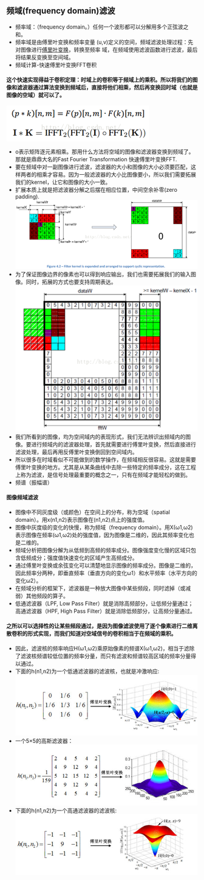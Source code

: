 ## 频域(frequency domain)滤波
- 频率域：（frequency domain。）任何一个波形都可以分解用多个正弦波之和。
- 频率域是由傅里叶变换和频率变量 (u,v)定义的空间，频域滤波处理过程：先对图像进行[傅里叶变换](https://github.com/zhudingsuifeng/basicknowledge/blob/master/FourierTransform.md)，转换至频率
域，在频域使用滤波函数进行滤波，最后将结果反变换至空间域。
- 频域计算-快速傅里叶变换FFT卷积
#### 这个快速实现得益于卷积定理：时域上的卷积等于频域上的乘积。所以将我们的图像和滤波器通过算法变换到频域后，直接将他们相乘，然后再变换回时域（也就是图像的空域）就可以了。  
![frequency domain](images/frequency1.png)
- o表示矩阵逐元素相乘。那用什么方法将空域的图像和滤波器变换到频域了。那就是鼎鼎大名的Fast Fourier Transformation 快速傅里叶变换FFT.  
-  要在频域中对一副图像进行滤波，滤波器的大小和图像的大小必须要匹配，这样两者的相乘才容易。因为一般滤波器的大小比图像要小，所以我们需要拓展我们的kernel，让它和图像的大小一致。
- 扩展本质上就是把滤波器分解之后摆在相应位置，中间空余补零(zero padding).    
![frequency domain](images/frequency2.png)
- 为了保证图像边界的像素也可以得到响应输出，我们也需要拓展我们的输入图像。同时，拓展的方式也要支持周期表达。  
![frequency domain](images/frequency3.png)
- 我们所看到的图像，均为空间域内的表现形式，我们无法辨识出频域内的图像。要进行频域内的滤波器处理，首先就需要进行傅里叶变换，然后直接进行滤波处理，最后再用反傅里叶变换倒回到空间域内。
- 所以很多在时域看似不可能做到的数学操作，在频域相反很容易。这就是需要傅里叶变换的地方。尤其是从某条曲线中去除一些特定的频率成分，这在工程上称为滤波，是信号处理最重要的概念之一，只有在频域才能轻松的做到。
- 频谱（振幅谱）
#### 图像频域滤波
- 图像中不同灰度级（或颜色）在空间上的分布，称为空域（spatial domain）。用x(n1,n2)表示图像在(n1,n2)点上的强度值。
- 图像中灰度级的变化的快慢，称为频域（frequency domain）。用X(ω1,ω2)表示图像在频率(ω1,ω2)处的强度值，因为图像是二维的，因此其频率变化也是二维的。
- 频域分析把图像分解为从低频到高频的频率成分。图像强度变化慢的区域只包含低频成分；强度值快速变化的区域产生高频成分。
- 通过傅里叶变换或余弦变化可以清楚地显示图像的频率成分。图像是二维的，因此频率分两种，即垂直频率（垂直方向的变化ω1）和水平频率（水平方向的变化ω2）。
- 在频域分析的框架下，滤波器是一种放大图像中某些频段，同时滤掉（或减弱）其他频段的算子。
- 低通滤波器（LPF, Low Pass Filter）就是消除高频部分，让低频分量通过；高通滤波器（HPF, High Pass Filter）就是消除低频部分，让高频分量通过。
#### 之所以可以选择性的让某些频段通过，是因为图像滤波使用了逐个像素进行二维离散卷积的形式实现，而我们知道对空域信号的卷积相当于在频域的乘积。
- 因此，滤波核的频率响应H(ω1,ω2)乘原始像素的频谱X(ω1,ω2)，相当于滤除了滤波核频谱较低位置的频率分量，而只有滤波和频谱较高区域的频率分量得以通过。
- 下面的h(n1,n2)为一个低通滤波器的滤波核，也就是冲激响应:  
![frequency domain](images/frequency4.jpg)
- 一个5×5的高斯滤波器：  
![frequency domain](images/frequency5.jpg)
- 下面的h(n1,n2)为一个高通滤波器的滤波核:  
![frequency domain](images/frequency6.jpg)